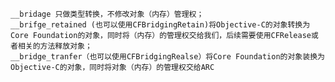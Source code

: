 	__bridage 只做类型转换，不修改对象（内存）管理权；
	__brifge_retained (也可以使用CFBridgingRetain)将Objective-C的对象转换为Core Foundation的对象，同时将（内存）的管理权交给我们，后续需要使用CFRelease或者相关的方法释放对象；
	__bridge_tranfer（也可以使用CFBridgingRealse）将Core Foundation的对象装换为Objective-C的对象，同时将对象（内存）的管理权交给ARC	